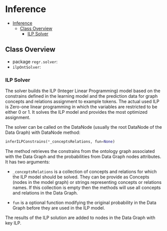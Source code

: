 # Inference

- [Inference](#inference)
  - [Class Overview](#class-overview)
    - [ILP Solver](#ilp-solver)

## Class Overview

- package `regr.solver`:
- `ilpOntSolver`:

### ILP Solver

The solver builds the ILP (Integer Linear Programming) model based on the constrains defined in the learning model and the prediction data for graph concepts and relations assignment to example tokens.
The actual used ILP is Zero-one linear programming in which the variables are restricted to be either 0 or 1.
It solves the ILP model and provides the most optimized assignment.

The solver can be called on the DataNode (usually the root DataNode of the Data Graph) with DataNode method:

```python
inferILPConstrains(*_conceptsRelations, fun=None)
```

The method retrieves the constrains from the ontology graph associated with the Data Graph and the probabilities from Data Graph nodes attributes.
It has two arguments:

* `_conceptsRelations` is a collection of concepts and relations for which the ILP model should be solved.
They can be provide as Concepts (nodes in the model graph) or strings representing concepts or relations names.
If this collection is empty then the methods will use all concepts and relations in the Data Graph.

* `fun` is a optional function modifying the original probability in the Data Graph before they are used in the ILP model.

The results of the ILP solution are added to nodes in the Data Graph with key ILP.
